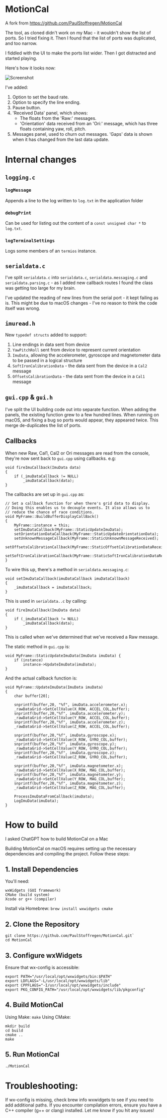 # MotionCal
A fork from https://github.com/PaulStoffregen/MotionCal

The tool, as cloned didn't work on my Mac - it wouldn't show the list of ports. So I tried fixing it. Then I found that the list of ports was duplicated, and too narrow. 

I fiddled with the UI to make the ports list wider. Then I got distracted and started playing. 

Here's how it looks now:

![Screenshot](NewUI.jpg)

I've added:
1) Option to set the baud rate. 
2) Option to specify the line ending.
3) Pause button.
4) 'Received Data' panel, which shows:
   * The floats from the 'Raw:' messages.
   * 'Orientation' data received from an 'Ori:' message, which has three floats containing yaw, roll, pitch.
6) Messages panel, used to churn out messages. 'Gaps' data is shown when it has changed from the last data update.

# Internal changes
## `logging.c`
### `logMessage` 
Appends a line to the log written to `log.txt` in the application folder

### `debugPrint` 
Can be used for listing out the content of a `const unsigned char *` to `log.txt`. 

### `logTerminalSettings` 
Logs some members of an `termios` instance. 

## `serialdata.c`
I've split `serialdata.c` into `serialdata.c`, `serialdata.messaging.c` and `serialdata.parsing.c` - as I added new callback routes I found the class was getting too large for my brain.

I've updated the reading of new lines from the serial port - it kept failing as is. This might be due to macOS changes - I've no reason to think the code itself was wrong.

## `imuread.h`
New `typedef structs` added to support:
1) Line endings in data sent from device
2) `YawPitchRoll` sent from device to represent current orientation
3) `ImuData`, allowing the accelerometer, gyroscope and magnetometer data to be passed in a logical structure
4) `SoftIronCalibrationData` - the data sent from the device in a `Cal2` message
5) `OffsetsCalibrationData` - the data sent from the device in a `Cal1` message

## `gui.cpp` & `gui.h`
I've split the UI building code out into separate function. When adding the panels, the existing function grew to a few hundred lines.
When running on macOS, and fixing a bug so ports would appear, they appeared twice. This merge de-duplicates the list of ports. 

## Callbacks

When new Raw, Cal1, Cal2 or Ori messages are read from the console, they're now sent back to `gui.cpp` using callbacks. e.g:

```
void fireImuCallback(ImuData data)
{
    if (_imuDataCallback != NULL)
        _imuDataCallback(data);
}
```

The callbacks are set up in `gui.cpp` as:
```
// Set a callback function for when there's grid data to display.
// Doing this enables us to decouple events. It also allows us to 
// reduce the chance of race conditions.
void MyFrame::BuildBufferDisplayCallBack()
{
    MyFrame::instance = this;
    setImuDataCallback(MyFrame::StaticUpdateImuData);
    setOrientationDataCallback(MyFrame::StaticUpdateOrientationData);
    setUnknownMessageCallback(MyFrame::StaticUnknownMessageReceived);
    setOffsetsCalibrationCallback(MyFrame::StaticOffsetCalibrationDataReceived);
    setSoftIronCalibrationCallback(MyFrame::StaticSoftIronCalibrationDataReceived);
}
```

To wire this up, there's a method in `serialdata.messaging.c`: 
```
void setImuDataCallback(imuDataCallback imuDataCallback)
{
    _imuDataCallback = imuDataCallback;
}
```

This is used in `serialdata..c` by calling:
```
void fireImuCallback(ImuData data)
{
    if (_imuDataCallback != NULL)
        _imuDataCallback(data);
}
```

This is called when we've determined that we've received a Raw message.


The static method in `gui.cpp` is:
```
void MyFrame::StaticUpdateImuData(ImuData imuData) {
    if (instance) 
        instance->UpdateImuData(imuData);
}
```

And the actual callback function is:
```
void MyFrame::UpdateImuData(ImuData imuData)
{
    char buffer[20];

    snprintf(buffer,20, "%f", imuData.accelerometer.x);
    _rawDataGrid->SetCellValue(X_ROW, ACCEL_COL,buffer);
    snprintf(buffer,20,"%f", imuData.accelerometer.y);    
    _rawDataGrid->SetCellValue(Y_ROW, ACCEL_COL,buffer);
    snprintf(buffer,20,"%f", imuData.accelerometer.z);    
    _rawDataGrid->SetCellValue(Z_ROW, ACCEL_COL,buffer);

    snprintf(buffer,20,"%f", imuData.gyroscope.x);
    _rawDataGrid->SetCellValue(X_ROW, GYRO_COL,buffer);
    snprintf(buffer,20,"%f", imuData.gyroscope.y);    
    _rawDataGrid->SetCellValue(Y_ROW, GYRO_COL,buffer);
    snprintf(buffer,20,"%f", imuData.gyroscope.z);    
    _rawDataGrid->SetCellValue(Z_ROW, GYRO_COL,buffer);
    
    snprintf(buffer,20,"%f", imuData.magnetometer.x);
    _rawDataGrid->SetCellValue(X_ROW, MAG_COL,buffer);
    snprintf(buffer,20,"%f", imuData.magnetometer.y);    
    _rawDataGrid->SetCellValue(Y_ROW, MAG_COL,buffer);
    snprintf(buffer,20,"%f", imuData.magnetometer.z);    
    _rawDataGrid->SetCellValue(Z_ROW, MAG_COL,buffer);
    
    ProcessImuDataFromCallback(imuData);
    LogImuData(imuData);
}

```


# How to build
I asked ChatGPT how to build MotionCal on a Mac

Building MotionCal on macOS requires setting up the necessary dependencies and compiling the project. Follow these steps:

## 1. Install Dependencies
You'll need:

```
wxWidgets (GUI framework)
CMake (build system)
Xcode or g++ (compiler)

```

Install via Homebrew:
`brew install wxwidgets cmake`

## 2. Clone the Repository
```
git clone https://github.com/PaulStoffregen/MotionCal.git`
cd MotionCal

```

## 3. Configure wxWidgets
Ensure that wx-config is accessible:

```
export PATH="/usr/local/opt/wxwidgets/bin:$PATH"
export LDFLAGS="-L/usr/local/opt/wxwidgets/lib"
export CPPFLAGS="-I/usr/local/opt/wxwidgets/include"
export PKG_CONFIG_PATH="/usr/local/opt/wxwidgets/lib/pkgconfig"

```

## 4. Build MotionCal

Using Make:
`make`
Using CMake:

```
mkdir build
cd build
cmake ..
make
```

## 5. Run MotionCal
`./MotionCal`


# Troubleshooting:
If wx-config is missing, check brew info wxwidgets to see if you need to add additional paths.
If you encounter compilation errors, ensure you have a C++ compiler (g++ or clang) installed.
Let me know if you hit any issues!
